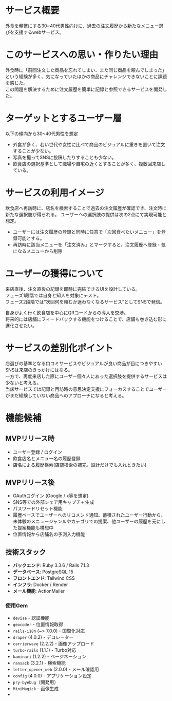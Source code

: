 # サービス概要
外食を頻繁にする30~40代男性向けに、過去の注文履歴から新たなメニュー選びを支援するwebサービス。

# このサービスへの思い・作りたい理由
外食時に「前回注文した商品を忘れてしまい、また同じ商品を頼んでしまった」という経験が多く、気になっていたほかの商品にチャレンジできないことに課題を感じた。\
この問題を解決するために注文履歴を簡単に記録と参照できるサービスを開発した。

# ターゲットとするユーザー層
以下の傾向から30~40代男性を想定
- 外食が多く、若い世代や女性に比べて商品のビジュアルに重きを置いて注文することが少ない。
- 写真を撮ってSNSに投稿したりすることも少ない。
- 飲食店の選択基準として職場や自宅の近くとすることが多く、複数回来店している。

# サービスの利用イメージ
飲食店へ再訪時に、店名を検索することで過去の注文履歴が確認でき、注文時に新たな選択肢が得られる。
ユーザーへの選択肢の提供は次の2点にて実現可能と想定。
- ユーザーには注文履歴の登録と同時に任意で「次回食べたいメニュー」を登録可能とする。
- 再訪時に該当メニューを「注文済み」とマークすると、注文履歴へ登録・気になるメニューから削除

# ユーザーの獲得について
来店直後、注文直後の記録を即時に完結できるUIを設計している。\
フェーズ1段階では自身と知人を対象にテスト。\
フェーズ2段階では“次回何を頼むか迷わなくなるサービス”としてSNSで発信。

自身がよく行く飲食店を中心にQRコードからの導入を交渉。\
将来的には店舗にフィードバックする機能をつけることで、店舗も巻き込む形に進化させたい。

# サービスの差別化ポイント
店選びの基準となる口コミサービスやビジュアルが良い商品が目につきやすいSNSは来店のきっかけにはなる。\
一方で、再度来店した際にユーザー個々人にあった選択肢を提供するサービスは少ないと考える。\
当該サービスでは記録と再訪時の意思決定支援にフォーカスすることでユーザーがまだ経験していない商品へのアプローチになると考える。

# 機能候補
## MVPリリース時
- ユーザー登録  / ログイン
- 飲食店名とメニュー名の履歴登録
- 店名による履歴検索(店舗検索の補完。設計だけでも入れときたい)

## MVPリリース後
- OAuthログイン (Google / x等を想定)
- SNS等での外部シェア用キャプチャ生成
- パスワードリセット機能
- 履歴ベースでユーザーへのリコメンド通知。蓄積されたユーザー行動から、未体験のメニュージャンルやカテゴリでの提案、他ユーザーの履歴を元にした提案機能も構想中
- 位置情報から店舗名の予測入力機能
  
## 技術スタック
- **バックエンド**: Ruby 3.3.6 / Rails 7.1.3
- **データベース**: PostgreSQL 15
- **フロントエンド**: Tailwind CSS
- **インフラ**: Docker / Render
- **メール機能**: ActionMailer

### 使用Gem

- `devise` - 認証機能
- `geocoder` - 位置情報取得
- `rails-i18n` (~> 7.0.0) - 国際化対応
- `draper` (4.0.2) - デコレーター
- `carrierwave` (2.2.2) - 画像アップロード
- `turbo-rails` (1.1.1) - Turbo対応
- `kaminari` (1.2.2) - ページネーション
- `ransack` (3.2.1) - 検索機能
- `letter_opener_web` (2.0.0) - メール確認用
- `config` (4.0.0) - アプリケーション設定
- `pry-byebug`（開発用）
- `MiniMagick` - 画像生成
- 